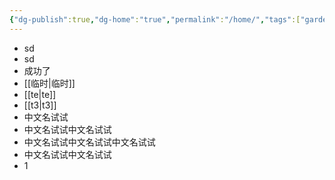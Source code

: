 ```yaml
---
{"dg-publish":true,"dg-home":"true","permalink":"/home/","tags":["gardenEntry"],"dgPassFrontmatter":true}
---
```


- sd
- sd
- 成功了
- [[临时\|临时]]
- [[te\|te]]
- [[t3\|t3]]
- 中文名试试
- 中文名试试中文名试试
- 中文名试试中文名试试中文名试试
- 中文名试试中文名试试
- 1